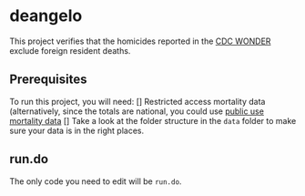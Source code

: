 # deangelo
This project verifies that the homicides reported in the [CDC WONDER](https://wonder.cdc.gov/mortSQL.html "Compressed Mortality File") exclude foreign resident deaths.

## Prerequisites
To run this project, you will need:
 [] Restricted access mortality data (alternatively, since the totals are national, you could use [public use mortality data](https://data.nber.org/data/vital-statistics-mortality-data-multiple-cause-of-death.html "from the NBER")
 [] Take a look at the folder structure in the `data` folder to make sure your data is in the right places.
 
## run.do
The only code you need to edit will be `run.do`. 
